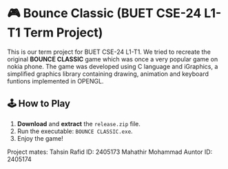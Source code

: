 # 🎮 Bounce Classic (BUET CSE-24 L1-T1 Term Project)
This is our term project for BUET CSE-24 L1-T1. We tried to recreate the original **BOUNCE CLASSIC** game which was once a very popular game on nokia phone. The game was developed using C language and iGraphics, a simplified graphics library containing drawing, animation and keyboard funtions implemented in OPENGL.

## 🕹️ How to Play

1. **Download** and **extract** the `release.zip` file.
2. Run the executable: `BOUNCE CLASSIC.exe`.
3. Enjoy the game!

Project mates:
Tahsin Rafid 
ID: 2405173
Mahathir Mohammad Auntor
ID: 2405174